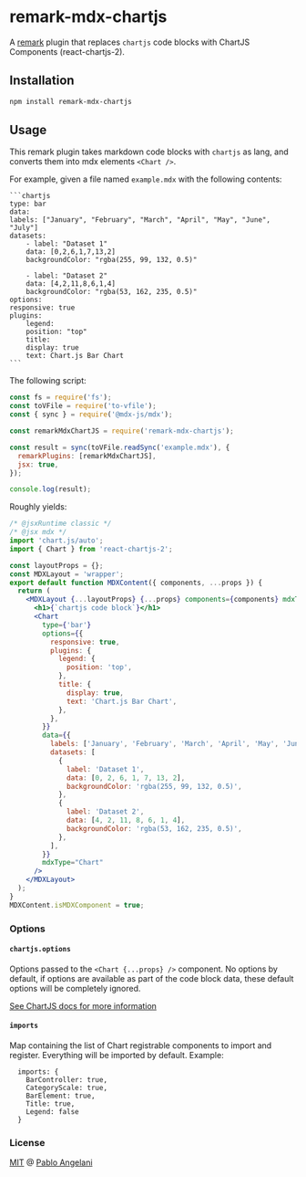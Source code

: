 # remark-mdx-chartjs

A [remark](https://remark.js.org) plugin that replaces `chartjs` code blocks with ChartJS Components
(react-chartjs-2).

## Installation

```sh
npm install remark-mdx-chartjs
```

## Usage

This remark plugin takes markdown code blocks with `chartjs` as lang, and converts them into mdx
elements `<Chart />`.

For example, given a file named `example.mdx` with the following contents:

````mdx
```chartjs
type: bar
data:
labels: ["January", "February", "March", "April", "May", "June", "July"]
datasets:
    - label: "Dataset 1"
    data: [0,2,6,1,7,13,2]
    backgroundColor: "rgba(255, 99, 132, 0.5)"

    - label: "Dataset 2"
    data: [4,2,11,8,6,1,4]
    backgroundColor: "rgba(53, 162, 235, 0.5)"
options:
responsive: true
plugins:
    legend:
    position: "top"
    title:
    display: true
    text: Chart.js Bar Chart
```
````

The following script:

```js
const fs = require('fs');
const toVFile = require('to-vfile');
const { sync } = require('@mdx-js/mdx');

const remarkMdxChartJS = require('remark-mdx-chartjs');

const result = sync(toVFile.readSync('example.mdx'), {
  remarkPlugins: [remarkMdxChartJS],
  jsx: true,
});

console.log(result);
```

Roughly yields:

```jsx
/* @jsxRuntime classic */
/* @jsx mdx */
import 'chart.js/auto';
import { Chart } from 'react-chartjs-2';

const layoutProps = {};
const MDXLayout = 'wrapper';
export default function MDXContent({ components, ...props }) {
  return (
    <MDXLayout {...layoutProps} {...props} components={components} mdxType="MDXLayout">
      <h1>{`chartjs code block`}</h1>
      <Chart
        type={'bar'}
        options={{
          responsive: true,
          plugins: {
            legend: {
              position: 'top',
            },
            title: {
              display: true,
              text: 'Chart.js Bar Chart',
            },
          },
        }}
        data={{
          labels: ['January', 'February', 'March', 'April', 'May', 'June', 'July'],
          datasets: [
            {
              label: 'Dataset 1',
              data: [0, 2, 6, 1, 7, 13, 2],
              backgroundColor: 'rgba(255, 99, 132, 0.5)',
            },
            {
              label: 'Dataset 2',
              data: [4, 2, 11, 8, 6, 1, 4],
              backgroundColor: 'rgba(53, 162, 235, 0.5)',
            },
          ],
        }}
        mdxType="Chart"
      />
    </MDXLayout>
  );
}
MDXContent.isMDXComponent = true;
```

### Options

#### `chartjs.options`

Options passed to the `<Chart {...props} />` component. No options by default, if options are
available as part of the code block data, these default options will be completely ignored.

[See ChartJS docs for more information](https://react-chartjs-2.js.org/components/chart#props)

#### `imports`

Map containing the list of Chart registrable components to import and register. Everything will be
imported by default. Example:

```
  imports: {
    BarController: true,
    CategoryScale: true,
    BarElement: true,
    Title: true,
    Legend: false
  }
```

### License

[MIT](LICENSE.md) @ [Pablo Angelani](https://github.com/pangelani)
